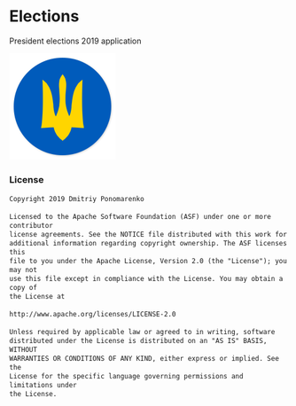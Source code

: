 # Elections
<p>President elections 2019 application</p>

![Elections Logo](https://github.com/Dimowner/Elections/blob/master/app/src/releaseConfig/res/mipmap-xxxhdpi/ic_elections2.png)

### License

```
Copyright 2019 Dmitriy Ponomarenko

Licensed to the Apache Software Foundation (ASF) under one or more contributor
license agreements. See the NOTICE file distributed with this work for
additional information regarding copyright ownership. The ASF licenses this
file to you under the Apache License, Version 2.0 (the "License"); you may not
use this file except in compliance with the License. You may obtain a copy of
the License at

http://www.apache.org/licenses/LICENSE-2.0

Unless required by applicable law or agreed to in writing, software
distributed under the License is distributed on an "AS IS" BASIS, WITHOUT
WARRANTIES OR CONDITIONS OF ANY KIND, either express or implied. See the
License for the specific language governing permissions and limitations under
the License.
```
